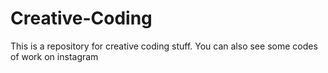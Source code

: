 # Creative-Coding
This is a repository for creative coding stuff. You can also see some codes of work on instagram
